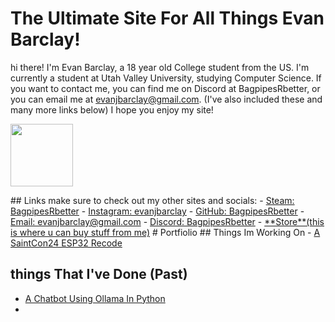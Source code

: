 # The Ultimate Site For All Things Evan Barclay!
hi there! I'm Evan Barclay, a 18 year old College student from the US.
I'm currently a student at Utah Valley University, studying Computer Science.
If you want to contact me, you can find me on Discord at BagpipesRbetter, or you can email me at evanjbarclay@gmail.com.
(I've also included these and many more links below)
I hope you enjoy my site!
<p float="left">
  <img src="https://i.redd.it/dnhesajvzlsd1.gif" width="100" />
</p>
## Links
make sure to check out my other sites and socials:
- <a href="https://steamcommunity.com/id/BagpipesRbetter/">Steam: BagpipesRbetter</a>
- <a href="https://instagram.com/evanjbarclay/">Instagram: evanjbarclay</a>
- <a href="https://github.com/BagpipesRbetter">GitHub: BagpipesRbetter</a>
- <a href="mailto:evanjbarclay@gmail.com">Email: evanjbarclay@gmail.com</a>
- <a href="https://discord.gg/BagpipesRbetter">Discord: BagpipesRbetter</a>
- <a href="https://bagpipesrbetter.github.io/Store">**Store**(this is where u can buy stuff from me)</a>
# Portfiolio
## Things Im Working On
- <a href="https://github.com/BagpipesRbetter/SaintCon24-ESP32-Recode">A SaintCon24 ESP32 Recode</a>

## things That I've Done (**Past**)
- <a href="https://github.com/BagpipesRbetter/PeruAi">A Chatbot Using Ollama In Python</a>
-
